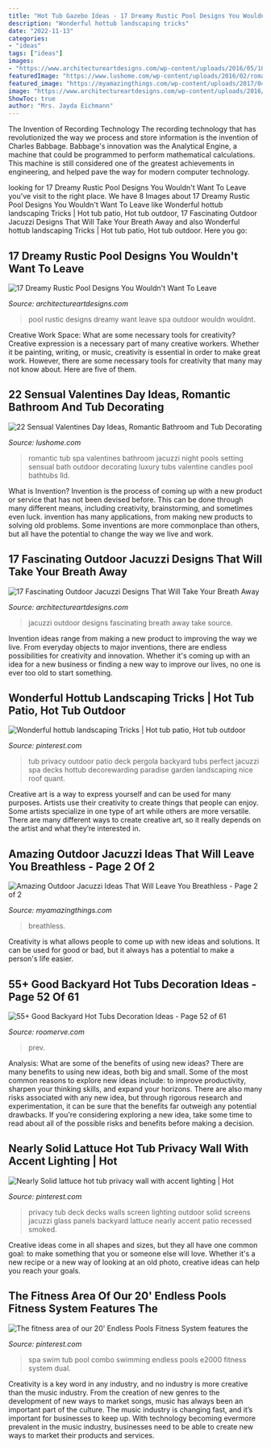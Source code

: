 ```yaml
---
title: "Hot Tub Gazebo Ideas - 17 Dreamy Rustic Pool Designs You Wouldn&#039;t Want To Leave"
description: "Wonderful hottub landscaping tricks"
date: "2022-11-13"
categories:
- "ideas"
tags: ["ideas"]
images:
- "https://www.architectureartdesigns.com/wp-content/uploads/2016/05/10-35-630x419.jpg"
featuredImage: "https://www.lushome.com/wp-content/uploads/2016/02/romantic-valentines-day-ideas-bathtubs-18.jpg"
featured_image: "https://myamazingthings.com/wp-content/uploads/2017/04/round-tub.jpg"
image: "https://www.architectureartdesigns.com/wp-content/uploads/2016/05/10-35-630x419.jpg"
ShowToc: true
author: "Mrs. Jayda Eichmann"
---
```



The Invention of Recording Technology
The recording technology that has revolutionized the way we process and store information is the invention of Charles Babbage. Babbage's innovation was the Analytical Engine, a machine that could be programmed to perform mathematical calculations. This machine is still considered one of the greatest achievements in engineering, and helped pave the way for modern computer technology.

	

		
looking for 17 Dreamy Rustic Pool Designs You Wouldn&#039;t Want To Leave you've visit to the right place. We have 8 Images about 17 Dreamy Rustic Pool Designs You Wouldn&#039;t Want To Leave like Wonderful hottub landscaping Tricks | Hot tub patio, Hot tub outdoor, 17 Fascinating Outdoor Jacuzzi Designs That Will Take Your Breath Away and also Wonderful hottub landscaping Tricks | Hot tub patio, Hot tub outdoor. Here you go:
		
    
## 17 Dreamy Rustic Pool Designs You Wouldn&#039;t Want To Leave

<img loading=lazy src="https://www.architectureartdesigns.com/wp-content/uploads/2015/11/17-Dreamy-Rustic-Pool-Designs-You-Wouldnt-Want-To-Leave-7-630x419.jpg" onerror="this.onerror=null;this.src='https://tse1.mm.bing.net/th?id=OIP.fIopDStGUhA8aGUyUUijGAHaE7&amp;pid=15.1';" alt="17 Dreamy Rustic Pool Designs You Wouldn&#039;t Want To Leave">

_Source: architectureartdesigns.com_

>pool rustic designs dreamy want leave spa outdoor wouldn wouldnt. 

	

Creative Work Space: What are some necessary tools for creativity?
Creative expression is a necessary part of many creative workers. Whether it be painting, writing, or music, creativity is essential in order to make great work. However, there are some necessary tools for creativity that many may not know about. Here are five of them.

    
## 22 Sensual Valentines Day Ideas, Romantic Bathroom And Tub Decorating

<img loading=lazy src="https://www.lushome.com/wp-content/uploads/2016/02/romantic-valentines-day-ideas-bathtubs-18.jpg" onerror="this.onerror=null;this.src='https://tse3.mm.bing.net/th?id=OIP.nwNuoVJStXn7DTiJkby2KgHaES&amp;pid=15.1';" alt="22 Sensual Valentines Day Ideas, Romantic Bathroom and Tub Decorating">

_Source: lushome.com_

>romantic tub spa valentines bathroom jacuzzi night pools setting sensual bath outdoor decorating luxury tubs valentine candles pool bathtubs lld. 

	

What is Invention?
Invention is the process of coming up with a new product or service that has not been devised before. This can be done through many different means, including creativity, brainstorming, and sometimes even luck. invention has many applications, from making new products to solving old problems. Some inventions are more commonplace than others, but all have the potential to change the way we live and work.

    
## 17 Fascinating Outdoor Jacuzzi Designs That Will Take Your Breath Away

<img loading=lazy src="https://www.architectureartdesigns.com/wp-content/uploads/2016/05/10-35-630x419.jpg" onerror="this.onerror=null;this.src='https://tse2.mm.bing.net/th?id=OIP.-DYblnJUYyDuDbn4NL5njgHaE7&amp;pid=15.1';" alt="17 Fascinating Outdoor Jacuzzi Designs That Will Take Your Breath Away">

_Source: architectureartdesigns.com_

>jacuzzi outdoor designs fascinating breath away take source. 

	

Invention ideas range from making a new product to improving the way we live. From everyday objects to major inventions, there are endless possibilities for creativity and innovation. Whether it's coming up with an idea for a new business or finding a new way to improve our lives, no one is ever too old to start something.

    
## Wonderful Hottub Landscaping Tricks | Hot Tub Patio, Hot Tub Outdoor

<img loading=lazy src="https://i.pinimg.com/736x/94/59/2b/94592bb647ba589f9e659222a0ec4e5c.jpg" onerror="this.onerror=null;this.src='https://tse1.mm.bing.net/th?id=OIP.U4yB6SNHSsWiiXArVOmDOgHaLG&amp;pid=15.1';" alt="Wonderful hottub landscaping Tricks | Hot tub patio, Hot tub outdoor">

_Source: pinterest.com_

>tub privacy outdoor patio deck pergola backyard tubs perfect jacuzzi spa decks hottub decorewarding paradise garden landscaping nice roof quant. 

	

Creative art is a way to express yourself and can be used for many purposes. Artists use their creativity to create things that people can enjoy. Some artists specialize in one type of art while others are more versatile. There are many different ways to create creative art, so it really depends on the artist and what they’re interested in.

    
## Amazing Outdoor Jacuzzi Ideas That Will Leave You Breathless - Page 2 Of 2

<img loading=lazy src="https://myamazingthings.com/wp-content/uploads/2017/04/round-tub.jpg" onerror="this.onerror=null;this.src='https://tse4.mm.bing.net/th?id=OIP.4W5fpM2MN5KFRndNmIuNWQHaE8&amp;pid=15.1';" alt="Amazing Outdoor Jacuzzi Ideas That Will Leave You Breathless - Page 2 of 2">

_Source: myamazingthings.com_

>breathless. 

	

Creativity is what allows people to come up with new ideas and solutions. It can be used for good or bad, but it always has a potential to make a person's life easier.

    
## 55+ Good Backyard Hot Tubs Decoration Ideas - Page 52 Of 61

<img loading=lazy src="https://roomerve.com/wp-content/uploads/2018/11/55-Good-Backyard-Hot-Tubs-Decoration-Ideas-52.jpg" onerror="this.onerror=null;this.src='https://tse3.mm.bing.net/th?id=OIP.ELkO-xQakprsABDVocjvDgHaE7&amp;pid=15.1';" alt="55+ Good Backyard Hot Tubs Decoration Ideas - Page 52 of 61">

_Source: roomerve.com_

>prev. 

	

Analysis: What are some of the benefits of using new ideas?
There are many benefits to using new ideas, both big and small. Some of the most common reasons to explore new ideas include: to improve productivity, sharpen your thinking skills, and expand your horizons. There are also many risks associated with any new idea, but through rigorous research and experimentation, it can be sure that the benefits far outweigh any potential drawbacks. If you're considering exploring a new idea, take some time to read about all of the possible risks and benefits before making a decision.

    
## Nearly Solid Lattuce Hot Tub Privacy Wall With Accent Lighting | Hot

<img loading=lazy src="https://i.pinimg.com/736x/22/d2/64/22d264c11a7c7b19f560ea8cac1b4fb4--hot-tub-privacy-privacy-walls.jpg" onerror="this.onerror=null;this.src='https://tse1.mm.bing.net/th?id=OIP.83r3bdlQvjF-1-JiZFddGwHaFA&amp;pid=15.1';" alt="Nearly Solid lattuce hot tub privacy wall with accent lighting | Hot">

_Source: pinterest.com_

>privacy tub deck decks walls screen lighting outdoor solid screens jacuzzi glass panels backyard lattuce nearly accent patio recessed smoked. 

	

Creative ideas come in all shapes and sizes, but they all have one common goal: to make something that you or someone else will love. Whether it's a new recipe or a new way of looking at an old photo, creative ideas can help you reach your goals.

    
## The Fitness Area Of Our 20&#039; Endless Pools Fitness System Features The

<img loading=lazy src="https://i.pinimg.com/736x/58/ff/2c/58ff2cf36e32a2574f1acf9ac9221f0d.jpg" onerror="this.onerror=null;this.src='https://tse2.mm.bing.net/th?id=OIP.DIlYefQK2nOWIXd0hpXb-gHaD4&amp;pid=15.1';" alt="The fitness area of our 20&#039; Endless Pools Fitness System features the">

_Source: pinterest.com_

>spa swim tub pool combo swimming endless pools e2000 fitness system dual. 

	

Creativity is a key word in any industry, and no industry is more creative than the music industry. From the creation of new genres to the development of new ways to market songs, music has always been an important part of the culture. The music industry is changing fast, and it’s important for businesses to keep up. With technology becoming evermore prevalent in the music industry, businesses need to be able to create new ways to market their products and services.

